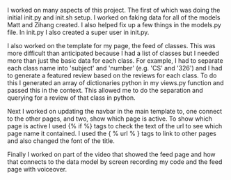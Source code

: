 
I worked on many aspects of this project. The first of which was doing the initial init.py and init.sh setup. I worked on faking data for all of the models Matt and Zihang created. I also helped fix up a few things in the models.py file. In init.py I also created a super user in init.py.

I also worked on the template for my page, the feed of classes. This was more difficult than anticipated because I had a list of classes but I needed more than just the basic data for each class. For example, I had to separate each class name into 'subject' and 'number' (e.g. 'CS' and '326') and I had to generate a featured review based on the reviews for each class. To do this I generated an array of dictionaries python in my views.py function and passed this in the context. This allowed me to do the separation and querying for a review of that class in python. 

Next I worked on updating the navbar in the main template to, one connect to the other pages, and two, show which page is active. To show which page is active I used {% if %} tags to check the text of the url to see which page name it contained. I used the { % url % } tags to link to other pages and also changed the font of the title.

Finally I worked on part of the video that showed the feed page and how that connects to the data model by screen recording my code and the feed page with voiceover.

